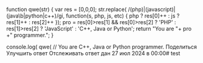 function qwe(str) {
    var res = [0,0,0];
    str.replace(
        /(php)|(javascript)|(java\b|python|c\+\+)/gi,
        function(s, php, js, etc) {
            php ? res[0]++ : js ? res[1]++ : res[2]++
        });
    pro = res[0]>res[1] && res[0]>res[2] ? 'PHP' : res[1]>res[2] ? 'JavaScript' : 'C++, Java or Python';
    return "You are "+ pro +" programmer.";
}

console.log(
    qwe(
// You are C++, Java or Python programmer.
Поделиться
Улучшить ответ
Отслеживать
ответ дан 27 июл 2024 в 00:00# test
